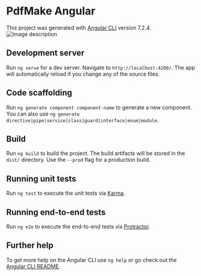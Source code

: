 # PdfMake Angular

This project was generated with [Angular CLI](https://github.com/angular/angular-cli) version 7.2.4.
![Image description](https://media-exp1.licdn.com/dms/image/C4E03AQHCJa9scXR9hw/profile-displayphoto-shrink_200_200/0?e=1584576000&v=beta&t=B6jB1ctxP8-kQTskGtHJYK5g7oxUG44exv5cCuTt6pU)
## Development server

Run `ng serve` for a dev server. Navigate to `http://localhost:4200/`. The app will automatically reload if you change any of the source files.


## Code scaffolding

Run `ng generate component component-name` to generate a new component. You can also use `ng generate directive|pipe|service|class|guard|interface|enum|module`.

## Build

Run `ng build` to build the project. The build artifacts will be stored in the `dist/` directory. Use the `--prod` flag for a production build.

## Running unit tests

Run `ng test` to execute the unit tests via [Karma](https://karma-runner.github.io).

## Running end-to-end tests

Run `ng e2e` to execute the end-to-end tests via [Protractor](http://www.protractortest.org/).

## Further help



To get more help on the Angular CLI use `ng help` or go check out the [Angular CLI README](https://github.com/angular/angular-cli/blob/master/README.md).
